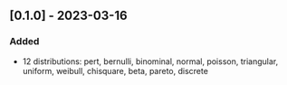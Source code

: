 ## [0.1.0] - 2023-03-16
### Added

- 12 distributions: pert, bernulli, binominal, normal, poisson, triangular, uniform, weibull, chisquare, beta, pareto, discrete